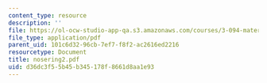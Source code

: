 ```yaml
---
content_type: resource
description: ''
file: https://ol-ocw-studio-app-qa.s3.amazonaws.com/courses/3-094-materials-in-human-experience-spring-2004/d36dc3f55b45b345178f8661d8aa1e93_nosering2.pdf
file_type: application/pdf
parent_uid: 101c6d32-96cb-7ef7-f8f2-ac2616ed2216
resourcetype: Document
title: nosering2.pdf
uid: d36dc3f5-5b45-b345-178f-8661d8aa1e93
---
```

